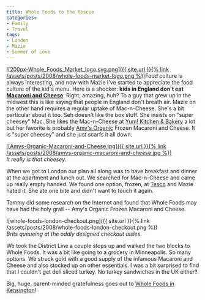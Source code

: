 ```yaml
---
title: Whole Foods to the Rescue
categories:
- Family
- Travel
tags:
- London
- Mazie
- Summer of Love
---
```


[![200px-Whole_Foods_Market_logo.svg.png]({{ site.url }}{% link /assets/posts/2008/whole-foods-market-logo.png %})](http://www.wholefoodsmarket.com/)Food culture is always interesting, and now with Mazie I've started to appreciate the food culture of the kid's menu. Here is a shocker: **kids in England don't eat [Macaroni and Cheese](http://en.wikipedia.org/wiki/Macaroni_and_cheese)**. Right, amazing, huh? To a guy that grew up in the midwest this is like saying that people in England don't breath air.
Mazie on the other hand requires a regular uptake of Mac-n-Cheese. She's a bit particular about it too. Seh doesn't like the box stuff. She insists on "super cheesey" Mac. She likes the Mac-n-Cheese at [Yum! Kitchen & Bakery](http://www.yumkitchen.com/) a lot but her favorite is probably [Amy's Organic](http://www.amys.com/) Frozen Macaroni and Cheese. It is "super cheesey" and she just scarfs it all down.

[![Amys-Organic-Macaroni-and-Cheese.jpg]({{ site.url }}{% link /assets/posts/2008/amys-organic-macaroni-and-cheese.jpg %})](http://www.amys.com/)  
_It really is that cheesey._

When we got to London our plan all along was to have breakfast and dinner at the apartment and lunch out. We searched for Mac-n-Cheese and came up really empty handed. We found one option, frozen, at [Tesco](http://www.tesco.com/) and Mazie hated it. She ate one bite and didn't want to touch it again.

Tammy did some research on the Internet and found that Whole Foods may have had the holy grail -- Amy's Organic Frozen Macaroni and Cheese.

![whole-foods-london-checkout.png]({{ site.url }}{% link /assets/posts/2008/whole-foods-london-checkout.png %})  
_Brits queueing at the oddly designed checkout aisles._

We took the District Line a couple stops up and walked the two blocks to Whole Foods. It was a bit like going to a grocery in Minneapolis. So many options. We struck gold with a good supply of the infamous Macaroni and Cheese and also stocked up on other essentials. I was a bit surprised to find that I couldn't get deli sliced turkey. No turkey sandwiches in the UK either?

Big, huge, parent-minded gratefulness goes out to [Whole Foods in Kensington](http://www.wholefoodsmarket.com/UK/kensington/index.html)!
